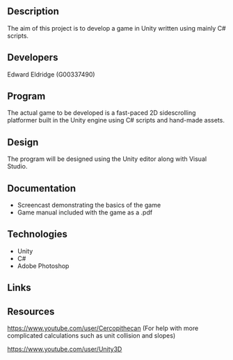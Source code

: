 ## Description
The aim of this project is to develop a game in Unity written using mainly C# scripts.

## Developers
Edward Eldridge (G00337490)

## Program
The actual game to be developed is a fast-paced 2D sidescrolling platformer built in the Unity engine using C# scripts and hand-made assets.

## Design
The program will be designed using the Unity editor along with Visual Studio.

## Documentation
- Screencast demonstrating the basics of the game
- Game manual included with the game as a .pdf

## Technologies
- Unity 
- C#
- Adobe Photoshop


## Links

## Resources
https://www.youtube.com/user/Cercopithecan (For help with more complicated calculations such as unit collision and slopes)

https://www.youtube.com/user/Unity3D 